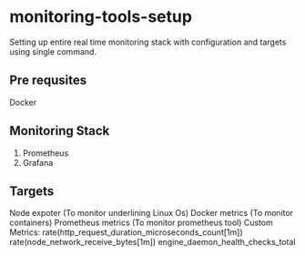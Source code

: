# monitoring-tools-setup


Setting up entire real time monitoring stack with configuration and targets using single command.


Pre requsites
--------------
Docker

Monitoring Stack
-----------------
1. Prometheus
2. Grafana

Targets
--------

Node expoter (To monitor underlining Linux Os)
Docker metrics (To monitor containers)
Prometheus metrics (To monitor prometheus tool)
Custom Metrics:
rate(http_request_duration_microseconds_count[1m])
rate(node_network_receive_bytes[1m])
engine_daemon_health_checks_total
